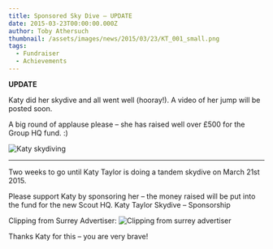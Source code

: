 ```yaml
---
title: Sponsored Sky Dive – UPDATE
date: 2015-03-23T00:00:00.000Z
author: Toby Athersuch
thumbnail: /assets/images/news/2015/03/23/KT_001_small.png
tags:
  - Fundraiser
  - Achievements
---
```


**UPDATE**

Katy did her skydive and all went well (hooray!). A video of her jump will be posted soon.

A big round of applause please – she has raised well over £500 for the Group HQ fund. :)

![Katy skydiving](/assets/images/news/2015/03/23/KT_001_small.png)

___

Two weeks to go until Katy Taylor is doing a tandem skydive on March 21st 2015.

Please support Katy by sponsoring her – the money raised will be put into the fund for the new Scout HQ.
Katy Taylor Skydive – Sponsorship

Clipping from Surrey Advertiser:
![Clipping from surrey advertiser](/assets/images/news/2015/03/23/Katy-Taylor-Tandem-Sky-Dive.png)

Thanks Katy for this – you are very brave!